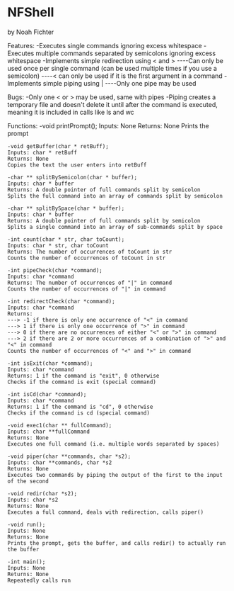 # NFShell

by Noah Fichter

Features:
	-Executes single commands ignoring excess whitespace
	-Executes multiple commands separated by semicolons ignoring excess whitespace
	-Implements simple redirection using < and >
	----Can only be used once per single command (can be used multiple times if you use a semicolon)
	----< can only be used if it is the first argument in a command
	-Implements simple piping using |
	----Only one pipe may be used
		
Bugs:
	-Only one < or > may be used, same with pipes
	-Piping creates a temporary file and doesn't delete it until after
	the command is executed, meaning it is included in calls like ls and wc
	
Functions:
	-void printPrompt();
	Inputs: None
	Returns: None
	Prints the prompt
	
	-void getBuffer(char * retBuff); 
	Inputs: char * retBuff
	Returns: None
	Copies the text the user enters into retBuff
	
	-char ** splitBySemicolon(char * buffer);
	Inputs: char * buffer
	Returns: A double pointer of full commands split by semicolon
	Splits the full command into an array of commands split by semicolon
	
	-char ** splitBySpace(char * buffer);
	Inputs: char * buffer
	Returns: A double pointer of full commands split by semicolon
	Splits a single command into an array of sub-commands split by space
	
	-int count(char * str, char toCount);
	Inputs: char * str, char toCount
	Returns: The number of occurrences of toCount in str
	Counts the number of occurrences of toCount in str
	
	-int pipeCheck(char *command);
	Inputs: char *command
	Returns: The number of occurrences of "|" in command
	Counts the number of occurrences of "|" in command
	
	-int redirectCheck(char *command);
	Inputs: char *command
	Returns:
	---> -1 if there is only one occurrence of "<" in command
	---> 1 if there is only one occurrence of ">" in command
	---> 0 if there are no occurrences of either "<" or ">" in command
	---> 2 if there are 2 or more occurrences of a combination of ">" and "<" in command
	Counts the number of occurrences of "<" and ">" in command
	
	-int isExit(char *command);
	Inputs: char *command
	Returns: 1 if the command is "exit", 0 otherwise
	Checks if the command is exit (special command)
	
	-int isCd(char *command);
	Inputs: char *command
	Returns: 1 if the command is "cd", 0 otherwise
	Checks if the command is cd (special command)
	
	-void exec1(char ** fullCommand); 
	Inputs: char **fullCommand
	Returns: None
	Executes one full command (i.e. multiple words separated by spaces)
	
	-void piper(char **commands, char *s2);
	Inputs: char **commands, char *s2
	Returns: None
	Executes two commands by piping the output of the first to the input of the second
	
	-void redir(char *s2);
	Inputs: char *s2
	Returns: None
	Executes a full command, deals with redirection, calls piper()
	
	-void run(); 
	Inputs: None
	Returns: None
	Prints the prompt, gets the buffer, and calls redir() to actually run the buffer
	
	-int main();
	Inputs: None
	Returns: None
	Repeatedly calls run